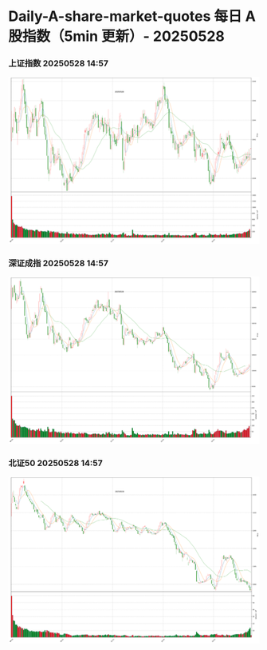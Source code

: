 
# Daily-A-share-market-quotes 每日 A 股指数（5min 更新）- 20250528

### 上证指数 20250528 14:57
![](./fig/2025/5/20250528-sh000001.png)

### 深证成指 20250528 14:57
![](./fig/2025/5/20250528-sz399001.png)

### 北证50 20250528 14:57
![](./fig/2025/5/20250528-bj899050.png)
